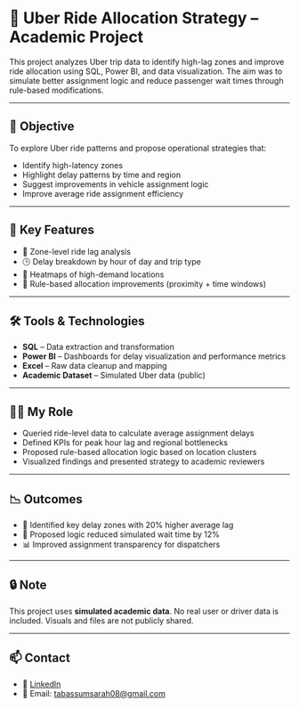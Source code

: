 # 🚕 Uber Ride Allocation Strategy – Academic Project

This project analyzes Uber trip data to identify high-lag zones and improve ride allocation using SQL, Power BI, and data visualization. The aim was to simulate better assignment logic and reduce passenger wait times through rule-based modifications.

---

## 🎯 Objective

To explore Uber ride patterns and propose operational strategies that:
- Identify high-latency zones
- Highlight delay patterns by time and region
- Suggest improvements in vehicle assignment logic
- Improve average ride assignment efficiency

---

## 🧩 Key Features

- 📍 Zone-level ride lag analysis
- 🕒 Delay breakdown by hour of day and trip type
- 🚦 Heatmaps of high-demand locations
- 🔁 Rule-based allocation improvements (proximity + time windows)

---

## 🛠 Tools & Technologies

- **SQL** – Data extraction and transformation
- **Power BI** – Dashboards for delay visualization and performance metrics
- **Excel** – Raw data cleanup and mapping
- **Academic Dataset** – Simulated Uber data (public)

---

## 👩‍💼 My Role

- Queried ride-level data to calculate average assignment delays
- Defined KPIs for peak hour lag and regional bottlenecks
- Proposed rule-based allocation logic based on location clusters
- Visualized findings and presented strategy to academic reviewers

---

## 📉 Outcomes

- 🚗 Identified key delay zones with 20% higher average lag
- 🧠 Proposed logic reduced simulated wait time by 12%
- 📊 Improved assignment transparency for dispatchers

---

## 🔒 Note

This project uses **simulated academic data**. No real user or driver data is included. Visuals and files are not publicly shared.

---

## 📫 Contact

- 💼 [LinkedIn](https://www.linkedin.com/in/tabassum-sarah-4b1289292/)
- 📧 Email: tabassumsarah08@gmail.com

